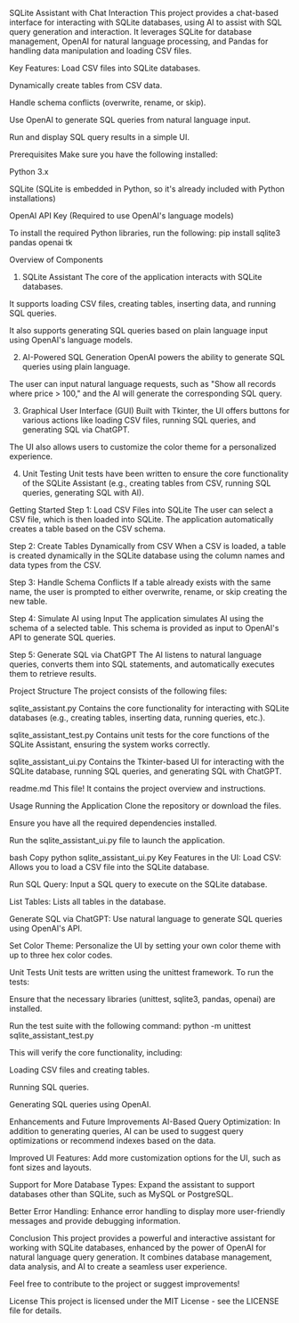 SQLite Assistant with Chat Interaction
This project provides a chat-based interface for interacting with SQLite databases, using AI to assist with SQL query generation and interaction. It leverages SQLite for database management, OpenAI for natural language processing, and Pandas for handling data manipulation and loading CSV files.

Key Features:
Load CSV files into SQLite databases.

Dynamically create tables from CSV data.

Handle schema conflicts (overwrite, rename, or skip).

Use OpenAI to generate SQL queries from natural language input.

Run and display SQL query results in a simple UI.

Prerequisites
Make sure you have the following installed:

Python 3.x

SQLite (SQLite is embedded in Python, so it's already included with Python installations)

OpenAI API Key (Required to use OpenAI's language models)

To install the required Python libraries, run the following:
pip install sqlite3 pandas openai tk

Overview of Components
1. SQLite Assistant
The core of the application interacts with SQLite databases.

It supports loading CSV files, creating tables, inserting data, and running SQL queries.

It also supports generating SQL queries based on plain language input using OpenAI's language models.

2. AI-Powered SQL Generation
OpenAI powers the ability to generate SQL queries using plain language.

The user can input natural language requests, such as "Show all records where price > 100," and the AI will generate the corresponding SQL query.

3. Graphical User Interface (GUI)
Built with Tkinter, the UI offers buttons for various actions like loading CSV files, running SQL queries, and generating SQL via ChatGPT.

The UI also allows users to customize the color theme for a personalized experience.

4. Unit Testing
Unit tests have been written to ensure the core functionality of the SQLite Assistant (e.g., creating tables from CSV, running SQL queries, generating SQL with AI).

Getting Started
Step 1: Load CSV Files into SQLite
The user can select a CSV file, which is then loaded into SQLite. The application automatically creates a table based on the CSV schema.

Step 2: Create Tables Dynamically from CSV
When a CSV is loaded, a table is created dynamically in the SQLite database using the column names and data types from the CSV.

Step 3: Handle Schema Conflicts
If a table already exists with the same name, the user is prompted to either overwrite, rename, or skip creating the new table.

Step 4: Simulate AI using Input
The application simulates AI using the schema of a selected table. This schema is provided as input to OpenAI's API to generate SQL queries.

Step 5: Generate SQL via ChatGPT
The AI listens to natural language queries, converts them into SQL statements, and automatically executes them to retrieve results.

Project Structure
The project consists of the following files:

sqlite_assistant.py
Contains the core functionality for interacting with SQLite databases (e.g., creating tables, inserting data, running queries, etc.).

sqlite_assistant_test.py
Contains unit tests for the core functions of the SQLite Assistant, ensuring the system works correctly.

sqlite_assistant_ui.py
Contains the Tkinter-based UI for interacting with the SQLite database, running SQL queries, and generating SQL with ChatGPT.

readme.md
This file! It contains the project overview and instructions.

Usage
Running the Application
Clone the repository or download the files.

Ensure you have all the required dependencies installed.

Run the sqlite_assistant_ui.py file to launch the application.

bash
Copy
python sqlite_assistant_ui.py
Key Features in the UI:
Load CSV: Allows you to load a CSV file into the SQLite database.

Run SQL Query: Input a SQL query to execute on the SQLite database.

List Tables: Lists all tables in the database.

Generate SQL via ChatGPT: Use natural language to generate SQL queries using OpenAI's API.

Set Color Theme: Personalize the UI by setting your own color theme with up to three hex color codes.

Unit Tests
Unit tests are written using the unittest framework. To run the tests:

Ensure that the necessary libraries (unittest, sqlite3, pandas, openai) are installed.

Run the test suite with the following command:
python -m unittest sqlite_assistant_test.py

This will verify the core functionality, including:

Loading CSV files and creating tables.

Running SQL queries.

Generating SQL queries using OpenAI.

Enhancements and Future Improvements
AI-Based Query Optimization: In addition to generating queries, AI can be used to suggest query optimizations or recommend indexes based on the data.

Improved UI Features: Add more customization options for the UI, such as font sizes and layouts.

Support for More Database Types: Expand the assistant to support databases other than SQLite, such as MySQL or PostgreSQL.

Better Error Handling: Enhance error handling to display more user-friendly messages and provide debugging information.

Conclusion
This project provides a powerful and interactive assistant for working with SQLite databases, enhanced by the power of OpenAI for natural language query generation. It combines database management, data analysis, and AI to create a seamless user experience.

Feel free to contribute to the project or suggest improvements!

License
This project is licensed under the MIT License - see the LICENSE file for details.
